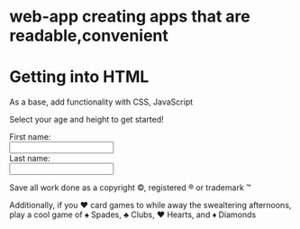 # web-app creating apps that are readable,convenient
<!DOCTYPE html>
<html>
<head>
<title>Page Title</title>
</head>
<body>

<h1>Getting into HTML</h1>
<p>As a base, add functionality with CSS, JavaScript</p>
<p>Select your age and height to get started!</p>
<form>
  First name:<br>
  <input type="text" name="firstname">
  <br>
  Last name:<br>
  <input type="text" name="lastname">
</form>
<p>Save all work done as a copyright &#169, registered &#174 or trademark &#8482</p>
<p>Additionally, if you &#9829 card games to while away the swealtering afternoons, play a cool  game of &#9824 Spades, &#9827 Clubs, &#9829 Hearts, and &#9830 Diamonds</p>

</body>
</html>
